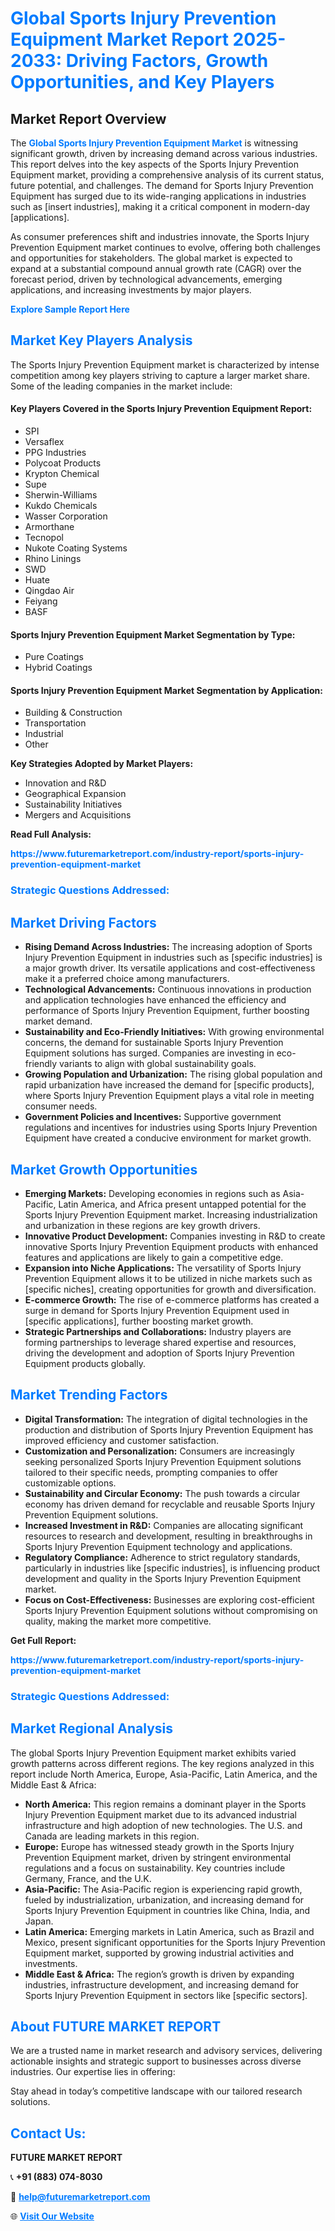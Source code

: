<h1 style="color: #007BFF;">Global Sports Injury Prevention Equipment Market Report 2025-2033: Driving Factors, Growth Opportunities, and Key Players</h1>

<section id="overview">
<h2>Market Report Overview</h2>
<p>The <a href="https://www.futuremarketreport.com/industry-report/sports-injury-prevention-equipment-market" style="color: #007BFF; text-decoration: none;"><strong>Global Sports Injury Prevention Equipment Market</strong></a> is witnessing significant growth, driven by increasing demand across various industries. This report delves into the key aspects of the Sports Injury Prevention Equipment market, providing a comprehensive analysis of its current status, future potential, and challenges. The demand for Sports Injury Prevention Equipment has surged due to its wide-ranging applications in industries such as [insert industries], making it a critical component in modern-day [applications].</p>
<p>As consumer preferences shift and industries innovate, the Sports Injury Prevention Equipment market continues to evolve, offering both challenges and opportunities for stakeholders. The global market is expected to expand at a substantial compound annual growth rate (CAGR) over the forecast period, driven by technological advancements, emerging applications, and increasing investments by major players.</p>
</section>

<section id="overview">
<p><a href="https://www.futuremarketreport.com/request-sample/reportId=35224" style="color: #007BFF; text-decoration: none;"><strong>Explore Sample Report Here</strong></a></p>
</section>

<section id="key-players">
<h2 style="color: #007BFF;">Market Key Players Analysis</h2>
<p>The Sports Injury Prevention Equipment market is characterized by intense competition among key players striving to capture a larger market share. Some of the leading companies in the market include:</p>
<h4>Key Players Covered in the Sports Injury Prevention Equipment Report:</h4>
<ul><li>SPI</li><li>Versaflex</li><li>PPG Industries</li><li>Polycoat Products</li><li>Krypton Chemical</li><li>Supe</li><li>Sherwin-Williams</li><li>Kukdo Chemicals</li><li>Wasser Corporation</li><li>Armorthane</li><li>Tecnopol</li><li>Nukote Coating Systems</li><li>Rhino Linings</li><li>SWD</li><li>Huate</li><li>Qingdao Air</li><li>Feiyang</li><li>BASF</li></ul>
<h4>Sports Injury Prevention Equipment Market Segmentation by Type:</h4>
<ul><li>Pure Coatings</li><li>Hybrid Coatings</li></ul>

<h4>Sports Injury Prevention Equipment Market Segmentation by Application:</h4>
<ul><li>Building &amp; Construction</li><li>Transportation</li><li>Industrial</li><li>Other</li></ul>
<p><strong>Key Strategies Adopted by Market Players:</strong></p>
<ul>
<li>Innovation and R&D</li>
<li>Geographical Expansion</li>
<li>Sustainability Initiatives</li>
<li>Mergers and Acquisitions</li>
</ul>
</section>

<section>
<p><strong>Read Full Analysis: </strong></p><a href="https://www.futuremarketreport.com/industry-report/sports-injury-prevention-equipment-market" style="color: #007BFF; text-decoration: none;"><strong>https://www.futuremarketreport.com/industry-report/sports-injury-prevention-equipment-market</strong></a>
<h3 style="color: #007BFF;">Strategic Questions Addressed:</h3>
</section>

<section id="driving-factors">
<h2 style="color: #007BFF;">Market Driving Factors</h2>
<ul>
<li><strong>Rising Demand Across Industries:</strong> The increasing adoption of Sports Injury Prevention Equipment in industries such as [specific industries] is a major growth driver. Its versatile applications and cost-effectiveness make it a preferred choice among manufacturers.</li>
<li><strong>Technological Advancements:</strong> Continuous innovations in production and application technologies have enhanced the efficiency and performance of Sports Injury Prevention Equipment, further boosting market demand.</li>
<li><strong>Sustainability and Eco-Friendly Initiatives:</strong> With growing environmental concerns, the demand for sustainable Sports Injury Prevention Equipment solutions has surged. Companies are investing in eco-friendly variants to align with global sustainability goals.</li>
<li><strong>Growing Population and Urbanization:</strong> The rising global population and rapid urbanization have increased the demand for [specific products], where Sports Injury Prevention Equipment plays a vital role in meeting consumer needs.</li>
<li><strong>Government Policies and Incentives:</strong> Supportive government regulations and incentives for industries using Sports Injury Prevention Equipment have created a conducive environment for market growth.</li>
</ul>
</section>

<section id="growth-opportunities">
<h2 style="color: #007BFF;">Market Growth Opportunities</h2>
<ul>
<li><strong>Emerging Markets:</strong> Developing economies in regions such as Asia-Pacific, Latin America, and Africa present untapped potential for the Sports Injury Prevention Equipment market. Increasing industrialization and urbanization in these regions are key growth drivers.</li>
<li><strong>Innovative Product Development:</strong> Companies investing in R&D to create innovative Sports Injury Prevention Equipment products with enhanced features and applications are likely to gain a competitive edge.</li>
<li><strong>Expansion into Niche Applications:</strong> The versatility of Sports Injury Prevention Equipment allows it to be utilized in niche markets such as [specific niches], creating opportunities for growth and diversification.</li>
<li><strong>E-commerce Growth:</strong> The rise of e-commerce platforms has created a surge in demand for Sports Injury Prevention Equipment used in [specific applications], further boosting market growth.</li>
<li><strong>Strategic Partnerships and Collaborations:</strong> Industry players are forming partnerships to leverage shared expertise and resources, driving the development and adoption of Sports Injury Prevention Equipment products globally.</li>
</ul>
</section>

<section id="trending-factors">
<h2 style="color: #007BFF;">Market Trending Factors</h2>
<ul>
<li><strong>Digital Transformation:</strong> The integration of digital technologies in the production and distribution of Sports Injury Prevention Equipment has improved efficiency and customer satisfaction.</li>
<li><strong>Customization and Personalization:</strong> Consumers are increasingly seeking personalized Sports Injury Prevention Equipment solutions tailored to their specific needs, prompting companies to offer customizable options.</li>
<li><strong>Sustainability and Circular Economy:</strong> The push towards a circular economy has driven demand for recyclable and reusable Sports Injury Prevention Equipment solutions.</li>
<li><strong>Increased Investment in R&D:</strong> Companies are allocating significant resources to research and development, resulting in breakthroughs in Sports Injury Prevention Equipment technology and applications.</li>
<li><strong>Regulatory Compliance:</strong> Adherence to strict regulatory standards, particularly in industries like [specific industries], is influencing product development and quality in the Sports Injury Prevention Equipment market.</li>
<li><strong>Focus on Cost-Effectiveness:</strong> Businesses are exploring cost-efficient Sports Injury Prevention Equipment solutions without compromising on quality, making the market more competitive.</li>
</ul>
</section>

<section>
<p><strong>Get Full Report: </strong></p><a href="https://www.futuremarketreport.com/industry-report/sports-injury-prevention-equipment-market" style="color: #007BFF; text-decoration: none;"><strong>https://www.futuremarketreport.com/industry-report/sports-injury-prevention-equipment-market</strong></a>
<h3 style="color: #007BFF;">Strategic Questions Addressed:</h3>
</section>


<section id="regional-analysis">
<h2 style="color: #007BFF;">Market Regional Analysis</h2>
<p>The global Sports Injury Prevention Equipment market exhibits varied growth patterns across different regions. The key regions analyzed in this report include North America, Europe, Asia-Pacific, Latin America, and the Middle East & Africa:</p>
<ul>
<li><strong>North America:</strong> This region remains a dominant player in the Sports Injury Prevention Equipment market due to its advanced industrial infrastructure and high adoption of new technologies. The U.S. and Canada are leading markets in this region.</li>
<li><strong>Europe:</strong> Europe has witnessed steady growth in the Sports Injury Prevention Equipment market, driven by stringent environmental regulations and a focus on sustainability. Key countries include Germany, France, and the U.K.</li>
<li><strong>Asia-Pacific:</strong> The Asia-Pacific region is experiencing rapid growth, fueled by industrialization, urbanization, and increasing demand for Sports Injury Prevention Equipment in countries like China, India, and Japan.</li>
<li><strong>Latin America:</strong> Emerging markets in Latin America, such as Brazil and Mexico, present significant opportunities for the Sports Injury Prevention Equipment market, supported by growing industrial activities and investments.</li>
<li><strong>Middle East & Africa:</strong> The region’s growth is driven by expanding industries, infrastructure development, and increasing demand for Sports Injury Prevention Equipment in sectors like [specific sectors].</li>
</ul>
</section>

<footer>
<h2 style="color: #007BFF;">About FUTURE MARKET REPORT</h2>
<p>We are a trusted name in market research and advisory services, delivering actionable insights and strategic support to businesses across diverse industries. Our expertise lies in offering:</p>

<p>Stay ahead in today’s competitive landscape with our tailored research solutions.</p>

<h2 style="color: #007BFF;">Contact Us:</h2>
<p><strong>FUTURE MARKET REPORT</strong></p>
<p>📞 <strong>+91 (883) 074-8030</strong></p>
<p>📧 <strong><a href="mailto:help@futuremarketreport.com" style="color: #007BFF;">help@futuremarketreport.com</a></strong></p>
<p>🌐 <strong><a href="https://www.futuremarketreport.com/" style="color: #007BFF;">Visit Our Website</a></strong></p>
</footer>